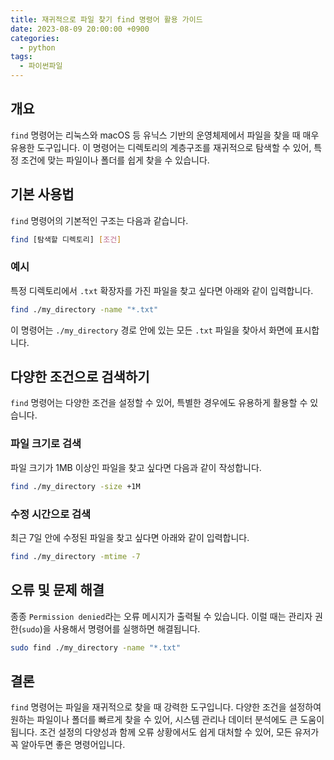 ```yaml
---
title: 재귀적으로 파일 찾기 find 명령어 활용 가이드
date: 2023-08-09 20:00:00 +0900
categories:
  - python
tags:
  - 파이썬파일
---
```


## 개요
`find` 명령어는 리눅스와 macOS 등 유닉스 기반의 운영체제에서 파일을 찾을 때 매우 유용한 도구입니다. 이 명령어는 디렉토리의 계층구조를 재귀적으로 탐색할 수 있어, 특정 조건에 맞는 파일이나 폴더를 쉽게 찾을 수 있습니다.

## 기본 사용법

`find` 명령어의 기본적인 구조는 다음과 같습니다.
```bash
find [탐색할 디렉토리] [조건]
```

### 예시
특정 디렉토리에서 `.txt` 확장자를 가진 파일을 찾고 싶다면 아래와 같이 입력합니다.
```bash
find ./my_directory -name "*.txt"
```

이 명령어는 `./my_directory` 경로 안에 있는 모든 `.txt` 파일을 찾아서 화면에 표시합니다.

## 다양한 조건으로 검색하기

`find` 명령어는 다양한 조건을 설정할 수 있어, 특별한 경우에도 유용하게 활용할 수 있습니다.

### 파일 크기로 검색
파일 크기가 1MB 이상인 파일을 찾고 싶다면 다음과 같이 작성합니다.
```bash
find ./my_directory -size +1M
```

### 수정 시간으로 검색
최근 7일 안에 수정된 파일을 찾고 싶다면 아래와 같이 입력합니다.
```bash
find ./my_directory -mtime -7
```

## 오류 및 문제 해결
종종 `Permission denied`라는 오류 메시지가 출력될 수 있습니다. 이럴 때는 관리자 권한(`sudo`)을 사용해서 명령어를 실행하면 해결됩니다.
```bash
sudo find ./my_directory -name "*.txt"
```

## 결론
`find` 명령어는 파일을 재귀적으로 찾을 때 강력한 도구입니다. 다양한 조건을 설정하여 원하는 파일이나 폴더를 빠르게 찾을 수 있어, 시스템 관리나 데이터 분석에도 큰 도움이 됩니다. 조건 설정의 다양성과 함께 오류 상황에서도 쉽게 대처할 수 있어, 모든 유저가 꼭 알아두면 좋은 명령어입니다.